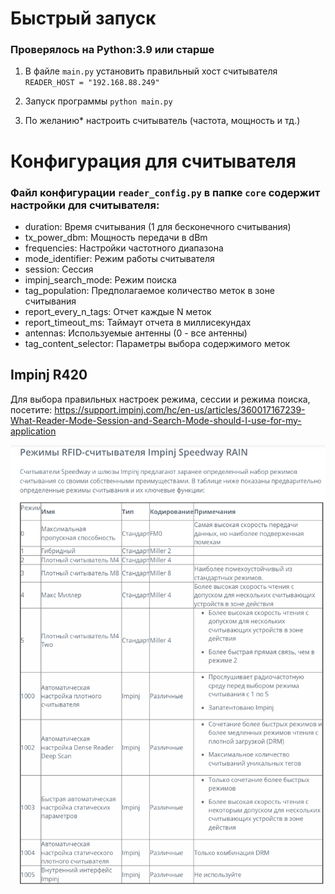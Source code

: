 # Быстрый запуск

### Проверялось на Python:3.9 или старше

1) В файле `main.py` установить правильный хост считывателя `READER_HOST = "192.168.88.249"`
2) Запуск программы `python main.py`


3) По желанию* настроить считыватель (частота, мощность и тд.)

# Конфигурация для считывателя

### Файл конфигурации `reader_config.py` в папке `core` содержит настройки для считывателя:

- duration: Время считывания (1 для бесконечного считывания)
- tx_power_dbm: Мощность передачи в dBm
- frequencies: Настройки частотного диапазона
- mode_identifier: Режим работы считывателя
- session: Сессия
- impinj_search_mode: Режим поиска
- tag_population: Предполагаемое количество меток в зоне считывания
- report_every_n_tags: Отчет каждые N меток
- report_timeout_ms: Таймаут отчета в миллисекундах
- antennas: Используемые антенны (0 - все антенны)
- tag_content_selector: Параметры выбора содержимого меток

## Impinj R420

Для выбора правильных настроек режима, сессии и режима поиска,
посетите: https://support.impinj.com/hc/en-us/articles/360017167239-What-Reader-Mode-Session-and-Search-Mode-should-I-use-for-my-application

![режимы считывателя.png](%D1%80%D0%B5%D0%B6%D0%B8%D0%BC%D1%8B%20%D1%81%D1%87%D0%B8%D1%82%D1%8B%D0%B2%D0%B0%D1%82%D0%B5%D0%BB%D1%8F.png)
